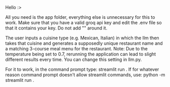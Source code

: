 Hello :>

All you need is the app folder, everything else is unnecessary for this to work. Make sure that you have a valid groq api key and edit the .env file so that it contains your key. Do not add "" around it.

The user inputs a cuisine type (e.g. Mexican, Italian) in which the llm then takes that cuisine and generates a supposedly unique restaurant name and a matching 3-course meal menu for the restaurant. 
Note: Due to the temperature being set to 0.7, rerunning the application can lead to slight different results every time. You can change this setting in llm.py.

For it to work, in the command prompt type: streamlit run <path to main.py>. If for whatever reason command prompt doesn't allow streamlit commands, use: python -m streamlit run <path to main.py>.